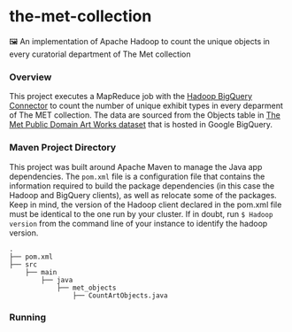 # the-met-collection
🖼️ An implementation of Apache Hadoop to count the unique objects in every curatorial department of The Met collection

### Overview
This project executes a MapReduce job with the [Hadoop BigQuery Connector](https://github.com/GoogleCloudDataproc/hadoop-connectors) to count the number of unique exhibit types in every deparment of The MET collection. The data are sourced from the Objects table in [The Met Public Domain Art Works dataset](https://console.cloud.google.com/marketplace/product/the-metropolitan-museum-of-art/the-met-public-domain-art-works) that is hosted in Google BigQuery.

### Maven Project Directory 
This project was built around Apache Maven to manage the Java app dependencies. The `pom.xml` file is a configuration file that contains the information required to build the package dependencies (in this case the Hadoop and BigQuery clients), as well as relocate some of the packages. Keep in mind, the version of the Hadoop client declared in the pom.xml file must be identical to the one run by your cluster. If in doubt, run `$ Hadoop version` from the command line of your instance to identify the hadoop version. 

    .
    ├── pom.xml
    ├── src                   
        ├── main
            ├── java
                ├── met_objects
                    ├── CountArtObjects.java
### Running 

